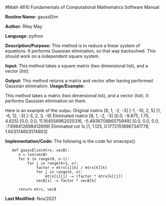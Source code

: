 #Math 4610 Fundamentals of Computational Mathematics Software Manual 

**Routine Name:**           gaussElim 

**Author:** Riley May

**Language:** python

**Description/Purpose:** This method is to reduce a linear system of equations. It performs Guassian elimination,
so that way backsolved. This should work on a independent square system. 

**Input:** This method takes a square matrix (two dimensional list), and a vector (list). 

**Output:** This method returns a matrix and vector after having performed Gaussian elimination. 
**Usage/Example:**

This method takes a matrix (two dimensional list), and a vector (list). It performs Gaussian elimination on them. 

Here is an example of the outpu. 
Original matrix                                                                                                                                                                   [8, 1, -2, -3]
[-1, -10, 2, 5]                                                                                                                                                                   [1, -6, 12, -3]                                                                                                                                                                   [-3, 2, 3, -9]                                                                                                                                                                    Eliminated matrix                                                                                                                                                                 [8, 1, -2, -3]                                                                                                                                                                   [0.0, -9.875, 1.75, 4.625]                                                                                                                                                     [0.0, 0.0, 11.164556962025316, -5.493670886075949]                                                                                                                               [0.0, 0.0, 0.0, -7.698412698412699]                                                                                                                                               Eliminated col 1s                                                                                                                                                                  [1, 1.125, 0.17721518987341778, 1.603174603174603]  

**Implementation/Code:** The following is the code for smaceps()
      
       def gaussElim(mtrx, vecB):
          n = len(vecB)
          for k in range(0, n-1):
              for i in range(k+1, n):
                  factor = mtrx[i][k] / mtrx[k][k]
                  for j in range(k, n):
                      mtrx[i][j] -= (factor * mtrx[k][j]) 
                  vecB[i] -= factor * vecB[k]
          
          return mtrx, vecB

**Last Modified:** Nov/2021
